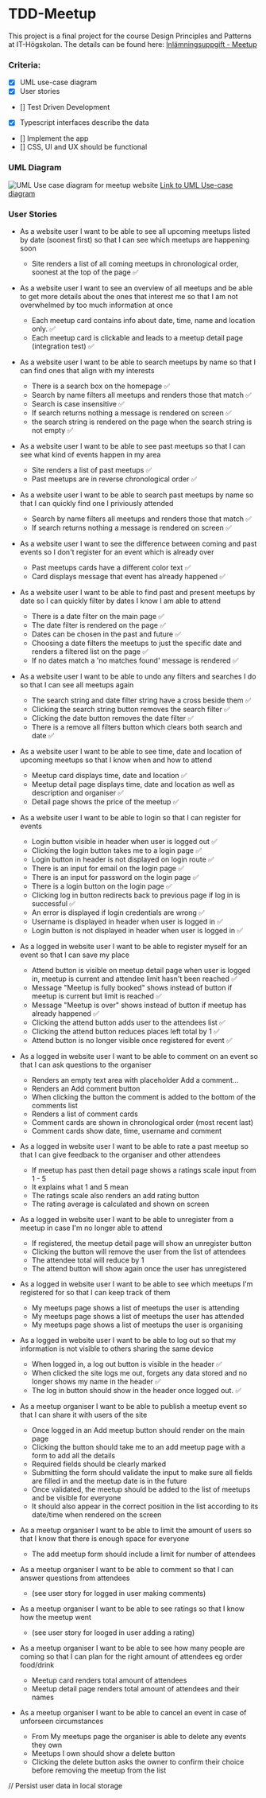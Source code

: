 # TDD-Meetup

This project is a final project for the course Design Principles and Patterns at IT-Högskolan.
The details can be found here: [Inlämningsuppgift - Meetup](https://docs.google.com/document/d/136DTDYFeX-N2n4-fI_kryrc2Fv1--wSA-94aIAdNDJE/edit#heading=h.y6j2y3f03r4h)

### Criteria:
- [x] UML use-case diagram
- [x] User stories
- [] Test Driven Development
- [x] Typescript interfaces describe the data
- [] Implement the app
- [] CSS, UI and UX should be functional


### UML Diagram
![UML Use case diagram for meetup website](./public/use-case-diagram.png)
[Link to UML Use-case diagram](https://lucid.app/lucidchart/e1a7d026-085a-4f03-b951-886bf4a3ca92/edit?invitationId=inv_ab627182-8c22-4a37-bbb9-19315b323cf6)


### User Stories
- As a website user I want to be able to see all upcoming meetups listed by date (soonest first) so that I can see which meetups are happening soon
    - Site renders a list of all coming meetups in chronological order, soonest at the top of the page ✅
    
- As a website user I want to see an overview of all meetups and be able to get more details about the ones that interest me so that I am not overwhelmed by too much information at once
    - Each meetup card contains info about date, time, name and location only. ✅
    - Each meetup card is clickable and leads to a meetup detail page (integration test) ✅

- As a website user I want to be able to search meetups by name so that I can find ones that align with my interests
    - There is a search box on the homepage ✅
    - Search by name filters all meetups and renders those that match ✅
    - Search is case insensitive ✅
    - If search returns nothing a message is rendered on screen ✅
    - the search string is rendered on the page when the search string is not empty ✅

- As a website user I want to be able to see past meetups so that I can see what kind of events happen in my area
    - Site renders a list of past meetups ✅
    - Past meetups are in reverse chronological order ✅
  
- As a website user I want to be able to search past meetups by name so that I can quickly find one I priviously attended
    - Search by name filters all meetups and renders those that match ✅
    - If search returns nothing a message is rendered on screen ✅

- As a website user I want to see the difference between coming and past events so I don't register for an event which is already over
    - Past meetups cards have a different color text ✅
    - Card displays message that event has already happened ✅

- As a website user I want to be able to find past and present meetups by date so I can quickly filter by dates I know I am able to attend
    - There is a date filter on the main page ✅
    - The date filter is rendered on the page ✅
    - Dates can be chosen in the past and future ✅
    - Choosing a date filters the meetups to just the specific date and renders a filtered list on the page ✅
    - If no dates match a 'no matches found' message is rendered ✅

- As a website user I want to be able to undo any filters and searches I do so that I can see all meetups again
    - The search string and date filter string have a cross beside them ✅
    - Clicking the search string button removes the search filter ✅
    - Clicking the date button removes the date filter ✅
    - There is a remove all filters button which clears both search and date ✅

- As a website user I want to be able to see time, date and location of upcoming meetups so that I know when and how to attend
    - Meetup card displays time, date and location ✅
    - Meetup detail page displays time, date and location as well as description and organiser ✅
    - Detail page shows the price of the meetup ✅

- As a website user I want to be able to login so that I can register for events
    - Login button visible in header when user is logged out ✅
    - Clicking the login button takes me to a login page ✅
    - Login button in header is not displayed on login route ✅
    - There is an input for email on the login page ✅
    - There is an input for password on the login page ✅
    - There is a login button on the login page ✅
    - Clicking log in button redirects back to previous page if log in is successful ✅
    - An error is displayed if login credentials are wrong ✅
    - Username is displayed in header when user is logged in ✅
    - Login button is not displayed in header when user is logged in ✅
    

- As a logged in website user I want to be able to register myself for an event so that I can save my place
    - Attend button is visible on meetup detail page when user is logged in, meetup is current and attendee limit hasn't been reached ✅
    - Message "Meetup is fully booked" shows instead of button if meetup is current but limit is reached ✅
    - Message "Meetup is over" shows instead of button if meetup has already happened ✅
    - Clicking the attend button adds user to the attendees list ✅
    - Clicking the attend button reduces places left total by 1 ✅
    - Attend button is no longer visible once registered for event ✅

- As a logged in website user I want to be able to comment on an event so that I can ask questions to the organiser
    - Renders an empty text area with placeholder Add a comment...
    - Renders an Add comment button
    - When clicking the button the comment is added to the bottom of the comments list
    - Renders a list of comment cards
    - Comment cards are shown in chronological order (most recent last)
    - Comment cards show date, time, username and comment

- As a logged in website user I want to be able to rate a past meetup so that I can give feedback to the organiser and other attendees
    - If meetup has past then detail page shows a ratings scale input from 1 - 5
    - It explains what 1 and 5 mean
    - The ratings scale also renders an add rating button
    - The rating average is calculated and shown on screen

- As a logged in website user I want to be able to unregister from a meetup in case I'm no longer able to attend
    - If registered, the meetup detail page will show an unregister button
    - Clicking the button will remove the user from the list of attendees
    - The attendee total will reduce by 1
    - The attend button will show again once the user has unregistered

- As a logged in website user I want to be able to see which meetups I'm registered for so that I can keep track of them
    - My meetups page shows a list of meetups the user is attending
    - My meetups page shows a list of meetups the user has attended
    - My meetups page shows a list of meetups the user is organising

- As a logged in website user I want to be able to log out so that my information is not visible to others sharing the same device
    - When logged in, a log out button is visible in the header ✅
    - When clicked the site logs me out, forgets any data stored and no longer shows my name in the header ✅
    - The log in button should show in the header once logged out. ✅

- As a meetup organiser I want to be able to publish a meetup event so that I can share it with users of the site
    - Once logged in an Add meetup button should render on the main page
    - Clicking the button should take me to an add meetup page with a form to add all the details
    - Required fields should be clearly marked
    - Submitting the form should validate the input to make sure all fields are filled in and the meetup date is in the future
    - Once validated, the meetup should be added to the list of meetups and be visible for everyone
    - It should also appear in the correct position in the list according to its date/time when rendered on the screen


- As a meetup organiser I want to be able to limit the amount of users so that I know that there is enough space for everyone
    - The add meetup form should include a limit for number of attendees

- As a meetup organiser I want to be able to comment so that I can answer questions from attendees
    - (see user story for logged in user making comments)

- As a meetup organiser I want to be able to see ratings so that I know how the meetup went
    - (see user story for looged in user adding a rating)

- As a meetup organiser I want to be able to see how many people are coming so that I can plan for the right amount of attendees eg order food/drink
    - Meetup card renders total amount of attendees
    - Meetup detail page renders total amount of attendees and their names

- As a meetup organiser I want to be able to cancel an event in case of unforseen circumstances
    - From My meetups page the organiser is able to delete any events they own
    - Meetups I own should show a delete button
    - Clicking the delete button asks the owner to confirm their choice before removing the meetup from the list

// Persist user data in local storage
